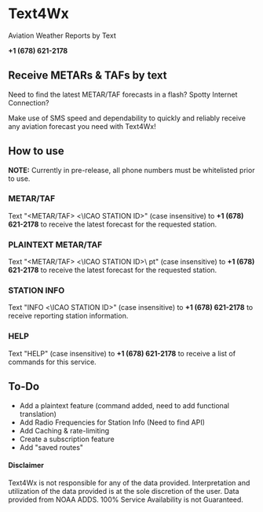 # Text4Wx
Aviation Weather Reports by Text

**+1 (678) 621-2178**



## Receive METARs & TAFs by text
Need to find the latest METAR/TAF forecasts in a flash? Spotty Internet Connection? 

Make use of SMS speed and dependability to quickly and reliably receive any aviation forecast you need with Text4Wx!


## How to use
**NOTE:** Currently in pre-release, all phone numbers must be whitelisted prior to use.

### METAR/TAF
Text "<METAR/TAF> <\ICAO STATION ID>\" (case insensitive) to **+1 (678) 621-2178** to receive the latest forecast for the requested station.

### PLAINTEXT METAR/TAF
Text "<METAR/TAF> <\ICAO STATION ID>\ pt" (case insensitive) to **+1 (678) 621-2178** to receive the latest forecast for the requested station.

### STATION INFO
Text "INFO <\ICAO STATION ID>\" (case insensitive) to **+1 (678) 621-2178** to receive reporting station information.

### HELP
Text "HELP" (case insensitive) to **+1 (678) 621-2178** to receive a list of commands for this service.


## To-Do
- Add a plaintext feature (command added, need to add functional translation)
- Add Radio Frequencies for Station Info (Need to find API)
- Add Caching & rate-limiting
- Create a subscription feature
- Add "saved routes"


#### Disclaimer
Text4Wx is not responsible for any of the data provided. Interpretation and utilization of the data provided is at the sole discretion of the user. Data provided from NOAA ADDS. 100% Service Availability is not Guaranteed.
